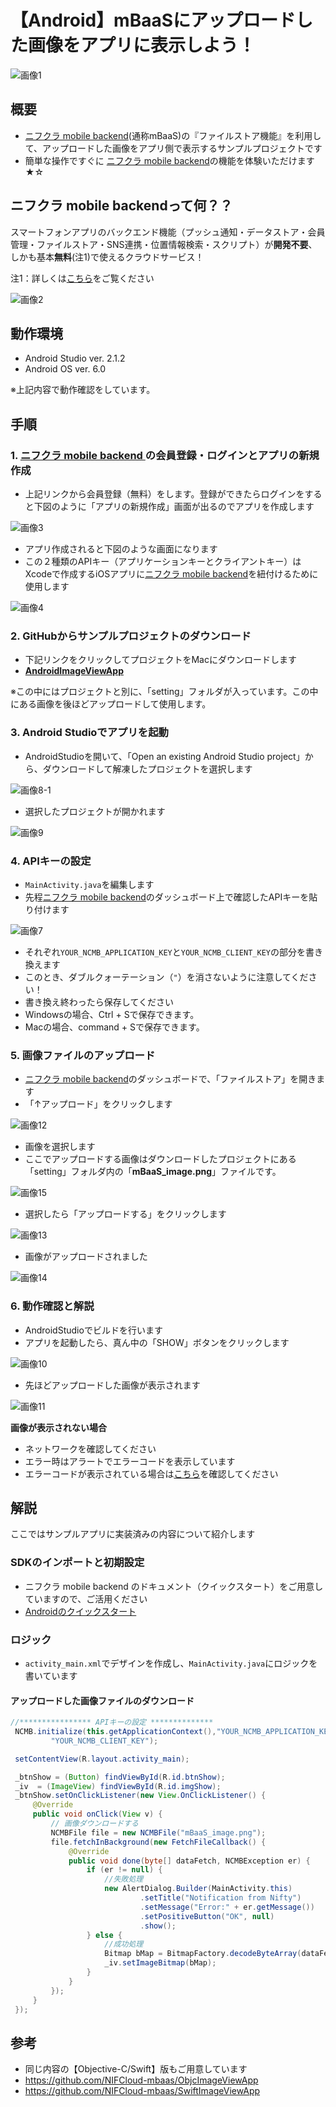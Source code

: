 # 【Android】mBaaSにアップロードした画像をアプリに表示しよう！
![画像1](/readme-img/001.png)

## 概要
* [ニフクラ mobile backend](https://mbaas.nifcloud.com/)(通称mBaaS)の『ファイルストア機能』を利用して、アップロードした画像をアプリ側で表示するサンプルプロジェクトです
* 簡単な操作ですぐに [ニフクラ mobile backend](https://mbaas.nifcloud.com/)の機能を体験いただけます★☆

## ニフクラ mobile backendって何？？
スマートフォンアプリのバックエンド機能（プッシュ通知・データストア・会員管理・ファイルストア・SNS連携・位置情報検索・スクリプト）が**開発不要**、しかも基本**無料**(注1)で使えるクラウドサービス！

注1：詳しくは[こちら](https://mbaas.nifcloud.com/price.htm)をご覧ください

![画像2](/readme-img/002.png)

## 動作環境

* Android Studio ver. 2.1.2
* Android OS ver. 6.0

※上記内容で動作確認をしています。

## 手順
### 1. [ ニフクラ mobile backend ](https://mbaas.nifcloud.com/)の会員登録・ログインとアプリの新規作成
* 上記リンクから会員登録（無料）をします。登録ができたらログインをすると下図のように「アプリの新規作成」画面が出るのでアプリを作成します

![画像3](/readme-img/003.png)

* アプリ作成されると下図のような画面になります
* この２種類のAPIキー（アプリケーションキーとクライアントキー）はXcodeで作成するiOSアプリに[ニフクラ mobile backend](https://mbaas.nifcloud.com/)を紐付けるために使用します

![画像4](/readme-img/004.png)

### 2. GitHubからサンプルプロジェクトのダウンロード
* 下記リンクをクリックしてプロジェクトをMacにダウンロードします
 * __[AndroidImageViewApp](https://github.com/NIFCloud-mbaas/AndroidImageViewApp/archive/master.zip)__

 ※この中にはプロジェクトと別に、「setting」フォルダが入っています。この中にある画像を後ほどアップロードして使用します。


### 3. Android Studioでアプリを起動

* AndroidStudioを開いて、「Open an existing Android Studio project」から、ダウンロードして解凍したプロジェクトを選択します

![画像8-1](/readme-img/android_project_open.png)

* 選択したプロジェクトが開かれます

![画像9](/readme-img/009.png)

### 4. APIキーの設定
* `MainActivity.java`を編集します
* 先程[ニフクラ mobile backend](https://mbaas.nifcloud.com/)のダッシュボード上で確認したAPIキーを貼り付けます

![画像7](/readme-img/007.png)

* それぞれ`YOUR_NCMB_APPLICATION_KEY`と`YOUR_NCMB_CLIENT_KEY`の部分を書き換えます
 * このとき、ダブルクォーテーション（`"`）を消さないように注意してください！
* 書き換え終わったら保存してください
 * Windowsの場合、Ctrl + Sで保存できます。
 * Macの場合、command + Sで保存できます。


### 5. 画像ファイルのアップロード
* [ニフクラ mobile backend](https://mbaas.nifcloud.com/)のダッシュボードで、「ファイルストア」を開きます
* 「↑アップロード」をクリックします

![画像12](/readme-img/012.png)

* 画像を選択します
 * ここでアップロードする画像はダウンロードしたプロジェクトにある「setting」フォルダ内の「__mBaaS_image.png__」ファイルです。

![画像15](/readme-img/015.png)

* 選択したら「アップロードする」をクリックします

![画像13](/readme-img/013.png)

* 画像がアップロードされました

![画像14](/readme-img/014.png)

### 6. 動作確認と解説
* AndroidStudioでビルドを行います
* アプリを起動したら、真ん中の「SHOW」ボタンをクリックします

![画像10](/readme-img/010.png)

* 先ほどアップロードした画像が表示されます

![画像11](/readme-img/011.png)

__画像が表示されない場合__
* ネットワークを確認してください
* エラー時はアラートでエラーコードを表示しています
 * エラーコードが表示されている場合は[こちら](https://mbaas.nifcloud.com/doc/current/rest/common/error.html#REST%20API%E3%81%AE%E3%82%A8%E3%83%A9%E3%83%BC%E3%82%B3%E3%83%BC%E3%83%89%E3%81%AB%E3%81%A4%E3%81%84%E3%81%A6)を確認してください

## 解説
ここではサンプルアプリに実装済みの内容について紹介します

### SDKのインポートと初期設定
* ニフクラ mobile backend のドキュメント（クイックスタート）をご用意していますので、ご活用ください
 * [Androidのクイックスタート](https://mbaas.nifcloud.com/doc/current/introduction/quickstart_android.html#/Android/)

### ロジック
* `activity_main.xml`でデザインを作成し、`MainActivity.java`にロジックを書いています

#### アップロードした画像ファイルのダウンロード
```java
//**************** APIキーの設定 **************
 NCMB.initialize(this.getApplicationContext(),"YOUR_NCMB_APPLICATION_KEY",
         "YOUR_NCMB_CLIENT_KEY");

 setContentView(R.layout.activity_main);

 _btnShow = (Button) findViewById(R.id.btnShow);
 _iv  = (ImageView) findViewById(R.id.imgShow);
 _btnShow.setOnClickListener(new View.OnClickListener() {
     @Override
     public void onClick(View v) {
         // 画像ダウンロードする
         NCMBFile file = new NCMBFile("mBaaS_image.png");
         file.fetchInBackground(new FetchFileCallback() {
             @Override
             public void done(byte[] dataFetch, NCMBException er) {
                 if (er != null) {
                     //失敗処理
                     new AlertDialog.Builder(MainActivity.this)
                             .setTitle("Notification from Nifty")
                             .setMessage("Error:" + er.getMessage())
                             .setPositiveButton("OK", null)
                             .show();
                 } else {
                     //成功処理
                     Bitmap bMap = BitmapFactory.decodeByteArray(dataFetch, 0, dataFetch.length);
                     _iv.setImageBitmap(bMap);
                 }
             }
         });
     }
 });
```

## 参考
* 同じ内容の【Objective-C/Swift】版もご用意しています
 * https://github.com/NIFCloud-mbaas/ObjcImageViewApp
 *  https://github.com/NIFCloud-mbaas/SwiftImageViewApp
